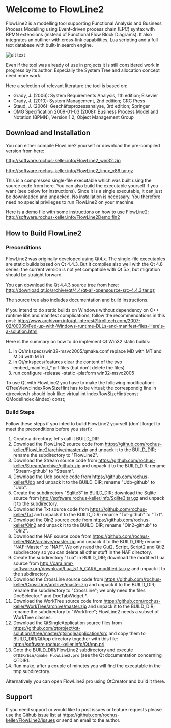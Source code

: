 # Welcome to FlowLine2

FlowLine2 is a modelling tool supporting Functional Analysis and Business Process Modelling using Event-driven process chain (EPC) syntax with BPMN extensions (instead of Functional Flow Block Diagrams). It also integrates an outliner with cross-link capabilities, Lua scripting and a full text database with built-in search engine. 

![alt text](http://software.rochus-keller.info/flowlinescreenshot2.png "FlowLine2 Screenshot")

Even if the tool was already of use in projects it is still considered work in progress by its author. Especially the System Tree and allocation concept need more work. 

Here a selection of relevant literature the tool is based on:

* Grady, J. (2006): System Requirements Analysis, 1th edition; Elsevier
* Grady, J. (2010): System Management, 2nd edition; CRC Press
* Staud, J. (2006): Geschäftsprozessanalyse, 3rd edition; Springer
* OMG Specification 2009-01-03 (2008): Business Process Model and Notation (BPMN), Version 1.2; Object Management Group

## Download and Installation

You can either compile FlowLine2 yourself or download
the pre-compiled version from here: 

http://software.rochus-keller.info/FlowLine2_win32.zip

http://software.rochus-keller.info/FlowLine2_linux_x86.tar.gz

This is a compressed single-file executable which was built using the source code from here. You can also build the executable yourself if you want (see below for instructions). Since it is a single executable, it can just be downloaded and unpacked. No installation is necessary. You therefore need no special privileges to run FlowLine2 on your machine. 

Here is a demo file with some instructions on how to use FlowLine2: http://software.rochus-keller.info/FlowLine2Demo.fln2

## How to Build FlowLine2

### Preconditions
FlowLine2 was originally developed using Qt4.x. The single-file executables are static builds based on Qt 4.4.3. But it compiles also well with the Qt 4.8 series; the current version is not yet compatible with Qt 5.x, but migration should be straight forward. 

You can download the Qt 4.4.3 source tree from here: http://download.qt.io/archive/qt/4.4/qt-all-opensource-src-4.4.3.tar.gz

The source tree also includes documentation and build instructions.

If you intend to do static builds on Windows without dependency on C++ runtime libs and manifest complications, follow the recommendations in this post: http://www.archivum.info/qt-interest@trolltech.com/2007-02/00039/Fed-up-with-Windows-runtime-DLLs-and-manifest-files-Here's-a-solution.html

Here is the summary on how to do implement Qt Win32 static builds:
1. in Qt/mkspecs/win32-msvc2005/qmake.conf replace MD with MT and MDd with MTd
2. in Qt/mkspecs/features clear the content of the two embed_manifest_*.prf files (but don't delete the files)
3. run configure -release -static -platform win32-msvc2005

To use Qt with FlowLine2 you have to make the following modification: QTreeView::indexRowSizeHint has to be virtual; the correspondig line in qtreeview.h should look like:
    virtual int indexRowSizeHint(const QModelIndex &index) const;

### Build Steps
Follow these steps if you inted to build FlowLine2 yourself (don't forget to meet the preconditions before you start):

1. Create a directory; let's call it BUILD_DIR
2. Download the FlowLine2 source code from https://github.com/rochus-keller/FlowLine2/archive/master.zip and unpack it to the BUILD_DIR; rename the subdirectory to "FlowLine2".
3. Download the Stream source code from https://github.com/rochus-keller/Stream/archive/github.zip and unpack it to the BUILD_DIR; rename "Stream-github" to "Stream".
4. Download the Udb source code from https://github.com/rochus-keller/Udb and unpack it to the BUILD_DIR; rename "Udb-github" to "Udb".
5. Create the subdirectory "Sqlite3" in BUILD_DIR; download the Sqlite source from http://software.rochus-keller.info/Sqlite3.tar.gz and unpack it to the subdirectory.
6. Download the Txt source code from https://github.com/rochus-keller/Txt and unpack it to the BUILD_DIR; rename "Txt-github" to "Txt".
7. Download the Oln2 source code from https://github.com/rochus-keller/Oln2 and unpack it to the BUILD_DIR; rename "Oln2-github" to "Oln2".
8. Download the NAF source code from https://github.com/rochus-keller/NAF/archive/master.zip and unpack it to the BUILD_DIR; rename "NAF-Master" to "NAF". We only need the Gui2, Script, Script2 and Qtl2 subdirectory so you can delete all other stuff in the NAF directory.
9. Create the subdirectory "Lua" in BUILD_DIR; download the modified Lua source from http://cara.nmr-software.org/download/Lua_5.1.5_CARA_modified.tar.gz and unpack it to the subdirectory.
10. Download the CrossLine source code from https://github.com/rochus-keller/CrossLine/archive/master.zip and unpack it to the BUILD_DIR; rename the subdirectory to "CrossLine"; we only need the files DocSelector.* and DocTabWidget.*.
11. Download the WorkTree source code from https://github.com/rochus-keller/WorkTree/archive/master.zip and unpack it to the BUILD_DIR; rename the subdirectory to "WorkTree"; FlowLine2 needs a subset of WorkTree classes.
12. Download the QtSingleApplication source files from https://github.com/qtproject/qt-solutions/tree/master/qtsingleapplication/src and copy them to BUILD_DIR/QtApp directory together with this file: http://software.rochus-keller.info/QtApp.pri
13. Goto the BUILD_DIR/FlowLine2 subdirectory and execute `QTDIR/bin/qmake FlowLine2.pro` (see the Qt documentation concerning QTDIR).
14. Run make; after a couple of minutes you will find the executable in the tmp subdirectory.

Alternatively you can open FlowLine2.pro using QtCreator and build it there.

## Support
If you need support or would like to post issues or feature requests please use the Github issue list at https://github.com/rochus-keller/FlowLine2/issues or send an email to the author.



